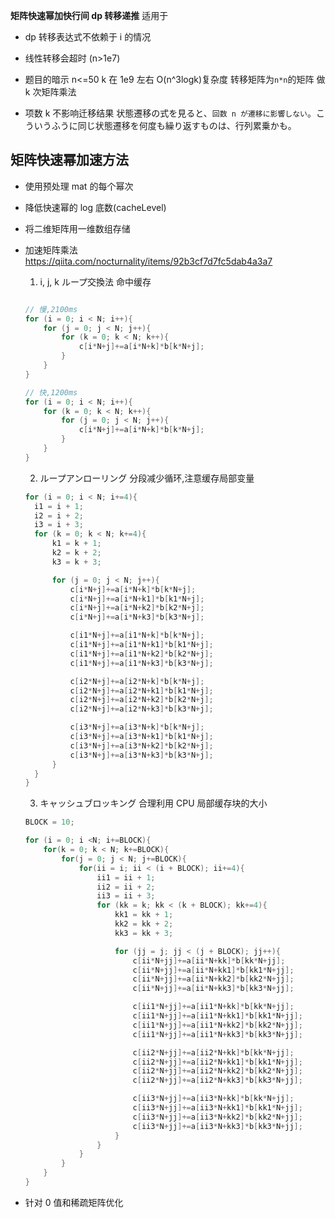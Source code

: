 **矩阵快速幂加快行间 dp 转移递推**
适用于

- dp 转移表达式不依赖于 i 的情况
- 线性转移会超时 (n>1e7)

- 题目的暗示
  n<=50 k 在 1e9 左右
  O(n^3logk)复杂度
  转移矩阵为`n*n`的矩阵 做 k 次矩阵乘法
- 项数 k 不影响迁移结果
  状態遷移の式を見ると、`回数 n が遷移に影響しない`。こういうふうに同じ状態遷移を何度も繰り返すものは、行列累乗かも。

## 矩阵快速幂加速方法

- 使用预处理 mat 的每个幂次
- 降低快速幂的 log 底数(cacheLevel)
- 将二维矩阵用一维数组存储
- 加速矩阵乘法
  https://qiita.com/nocturnality/items/92b3cf7d7fc5dab4a3a7

  1. i, j, k ループ交換法 命中缓存

  ```java

  // 慢,2100ms
  for (i = 0; i < N; i++){
      for (j = 0; j < N; j++){
          for (k = 0; k < N; k++){
              c[i*N+j]+=a[i*N+k]*b[k*N+j];
          }
      }
  }

  // 快,1200ms
  for (i = 0; i < N; i++){
      for (k = 0; k < N; k++){
          for (j = 0; j < N; j++){
              c[i*N+j]+=a[i*N+k]*b[k*N+j];
          }
      }
  }
  ```

  2. ループアンローリング 分段减少循环,注意缓存局部变量

  ```JAVA
  for (i = 0; i < N; i+=4){
    i1 = i + 1;
    i2 = i + 2;
    i3 = i + 3;
    for (k = 0; k < N; k+=4){
        k1 = k + 1;
        k2 = k + 2;
        k3 = k + 3;

        for (j = 0; j < N; j++){
            c[i*N+j]+=a[i*N+k]*b[k*N+j];
            c[i*N+j]+=a[i*N+k1]*b[k1*N+j];
            c[i*N+j]+=a[i*N+k2]*b[k2*N+j];
            c[i*N+j]+=a[i*N+k3]*b[k3*N+j];

            c[i1*N+j]+=a[i1*N+k]*b[k*N+j];
            c[i1*N+j]+=a[i1*N+k1]*b[k1*N+j];
            c[i1*N+j]+=a[i1*N+k2]*b[k2*N+j];
            c[i1*N+j]+=a[i1*N+k3]*b[k3*N+j];

            c[i2*N+j]+=a[i2*N+k]*b[k*N+j];
            c[i2*N+j]+=a[i2*N+k1]*b[k1*N+j];
            c[i2*N+j]+=a[i2*N+k2]*b[k2*N+j];
            c[i2*N+j]+=a[i2*N+k3]*b[k3*N+j];

            c[i3*N+j]+=a[i3*N+k]*b[k*N+j];
            c[i3*N+j]+=a[i3*N+k1]*b[k1*N+j];
            c[i3*N+j]+=a[i3*N+k2]*b[k2*N+j];
            c[i3*N+j]+=a[i3*N+k3]*b[k3*N+j];
        }
    }
  }
  ```

  3. キャッシュブロッキング 合理利用 CPU 局部缓存块的大小

  ```java
  BLOCK = 10;

  for (i = 0; i <N; i+=BLOCK){
      for(k = 0; k < N; k+=BLOCK){
          for(j = 0; j < N; j+=BLOCK){
              for(ii = i; ii < (i + BLOCK); ii+=4){
                  ii1 = ii + 1;
                  ii2 = ii + 2;
                  ii3 = ii + 3;
                  for (kk = k; kk < (k + BLOCK); kk+=4){
                      kk1 = kk + 1;
                      kk2 = kk + 2;
                      kk3 = kk + 3;

                      for (jj = j; jj < (j + BLOCK); jj++){
                          c[ii*N+jj]+=a[ii*N+kk]*b[kk*N+jj];
                          c[ii*N+jj]+=a[ii*N+kk1]*b[kk1*N+jj];
                          c[ii*N+jj]+=a[ii*N+kk2]*b[kk2*N+jj];
                          c[ii*N+jj]+=a[ii*N+kk3]*b[kk3*N+jj];

                          c[ii1*N+jj]+=a[ii1*N+kk]*b[kk*N+jj];
                          c[ii1*N+jj]+=a[ii1*N+kk1]*b[kk1*N+jj];
                          c[ii1*N+jj]+=a[ii1*N+kk2]*b[kk2*N+jj];
                          c[ii1*N+jj]+=a[ii1*N+kk3]*b[kk3*N+jj];

                          c[ii2*N+jj]+=a[ii2*N+kk]*b[kk*N+jj];
                          c[ii2*N+jj]+=a[ii2*N+kk1]*b[kk1*N+jj];
                          c[ii2*N+jj]+=a[ii2*N+kk2]*b[kk2*N+jj];
                          c[ii2*N+jj]+=a[ii2*N+kk3]*b[kk3*N+jj];

                          c[ii3*N+jj]+=a[ii3*N+kk]*b[kk*N+jj];
                          c[ii3*N+jj]+=a[ii3*N+kk1]*b[kk1*N+jj];
                          c[ii3*N+jj]+=a[ii3*N+kk2]*b[kk2*N+jj];
                          c[ii3*N+jj]+=a[ii3*N+kk3]*b[kk3*N+jj];
                      }
                  }
              }
          }
      }
  }
  ```

- 针对 0 值和稀疏矩阵优化
